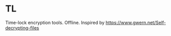 # TL
Time-lock encryption tools. Offline. Inspired by https://www.gwern.net/Self-decrypting-files


